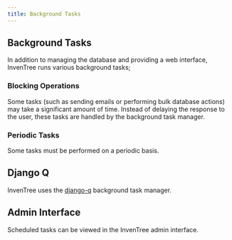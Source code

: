 ```yaml
---
title: Background Tasks
---
```


## Background Tasks

In addition to managing the database and providing a web interface, InvenTree runs various background tasks;

### Blocking Operations

Some tasks (such as sending emails or performing bulk database actions) may take a significant amount of time. Instead of delaying the response to the user, these tasks are handled by the background task manager.

### Periodic Tasks

Some tasks must be performed on a periodic basis. 

## Django Q 

InvenTree uses the [django-q](https://django-q.readthedocs.io/en/latest/) background task manager.

## Admin Interface

Scheduled tasks can be viewed in the InvenTree admin interface.

